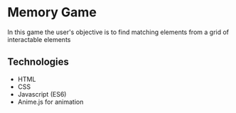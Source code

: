 # Memory Game

In this game the user's objective is to find matching elements from a grid of interactable elements

## Technologies

- HTML
- CSS
- Javascript (ES6)
- Anime.js for animation
